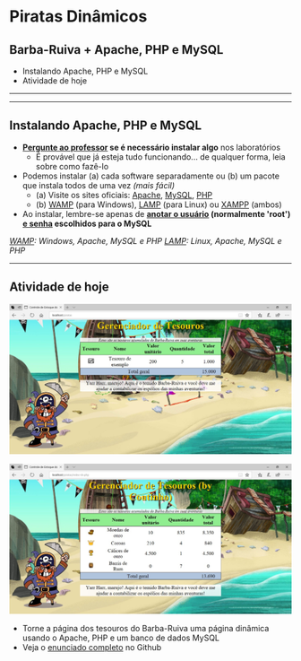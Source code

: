 
<!-- {"layout": "section-header", "hash": "tesouros-de-piratas-dinamicos"} -->
# Piratas Dinâmicos
## Barba-Ruiva + Apache, PHP e MySQL

- Instalando Apache, PHP e MySQL
- Atividade de hoje
<!-- {ul:.content} -->

---
<!-- {"backdrop": "piratas-php"} -->

---
## Instalando Apache, PHP e MySQL

- **<u>Pergunte ao professor</u> se é necessário instalar algo** nos
  laboratórios
  - É provável que já esteja tudo funcionando... de qualquer forma, leia sobre
    como fazê-lo
- Podemos instalar (a) cada software separadamente ou (b) um pacote que
  instala todos de uma vez _(mais fácil)_
  - (a) Visite os sites oficiais: [Apache][apache], [MySQL][mysql], [PHP][php]
  - (b) [WAMP][wamp] (para Windows), [LAMP][lamp] (para Linux)
    ou [XAMPP][xampp] (ambos)
- Ao instalar, lembre-se apenas de **<u>anotar o usuário</u> (normalmente
  'root') <u>e senha</u> escolhidos para o MySQL**

*[WAMP]: Windows, Apache, MySQL e PHP*
*[LAMP]: Linux, Apache, MySQL e PHP*

[apache]: https://httpd.apache.org/download.cgi
[mysql]: https://www.mysql.com/downloads/
[php]: http://php.net/downloads.php
[wamp]: http://www.wampserver.com/en/
[lamp]: https://howtoubuntu.org/how-to-install-lamp-on-ubuntu
[xampp]: https://www.apachefriends.org/pt_br/index.html

---
<!-- {"layout": "2-column-content"} -->
## Atividade de hoje

![](../../images/piratas-php-inicial.jpg) <!-- {.full-width} -->

![](../../images/piratas-php.jpg) <!-- {.full-width} -->

- Torne a página dos tesouros do Barba-Ruiva uma página dinâmica usando
  o Apache, PHP e um banco de dados MySQL <!-- {ul:.span-columns} -->
- Veja o [enunciado completo][enunciado-pirates] no Github

[enunciado-pirates]: https://github.com/fegemo/cefet-front-end-pirates/tree/master-php